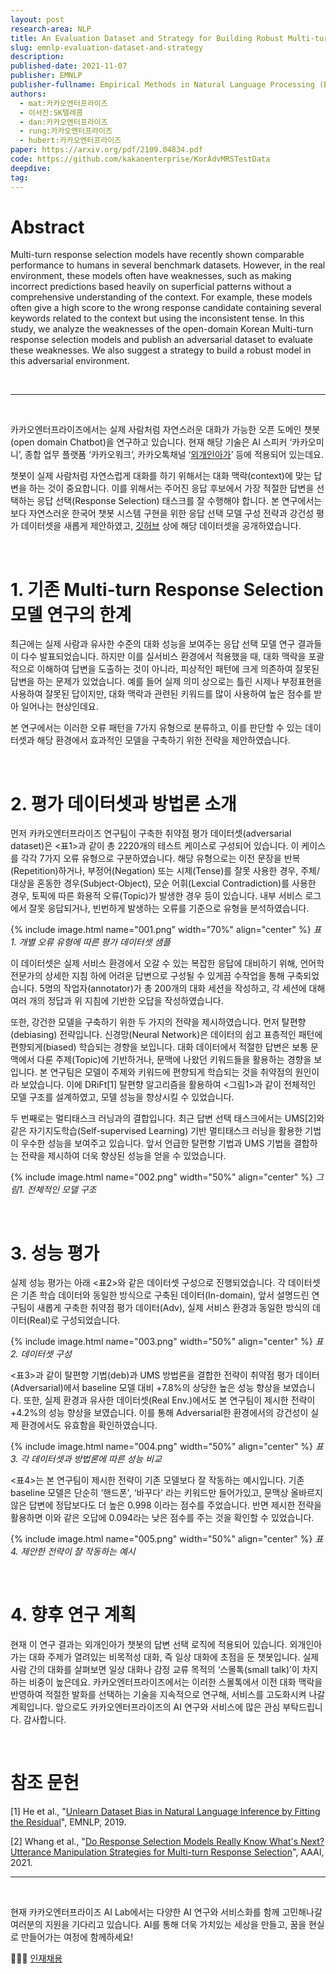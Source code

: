 ```yaml
---
layout: post
research-area: NLP
title: An Evaluation Dataset and Strategy for Building Robust Multi-turn Response Selection Model
slug: emnlp-evaluation-dataset-and-strategy
description:
published-date: 2021-11-07
publisher: EMNLP
publisher-fullname: Empirical Methods in Natural Language Processing (EMNLP)
authors:
  - mat:카카오엔터프라이즈
  - 이서진:SK텔레콤
  - dan:카카오엔터프라이즈
  - rung:카카오엔터프라이즈
  - hubert:카카오엔터프라이즈
paper: https://arxiv.org/pdf/2109.04834.pdf
code: https://github.com/kakaoenterprise/KorAdvMRSTestData 
deepdive:
tag:
---
```


# Abstract

Multi-turn response selection models have recently shown comparable performance to humans in several benchmark datasets. However, in the real environment, these models often have weaknesses, such as making incorrect predictions based heavily on superficial patterns without a comprehensive understanding of the context. For example, these models often give a high score to the wrong response candidate containing several keywords related to the context but using the inconsistent tense. In this study, we analyze the weaknesses of the open-domain Korean Multi-turn response selection models and publish an adversarial dataset to evaluate these weaknesses. We also suggest a strategy to build a robust model in this adversarial environment.

<br/>

***

<br/>

카카오엔터프라이즈에서는 실제 사람처럼 자연스러운 대화가 가능한 오픈 도메인 챗봇 (open domain Chatbot)을 연구하고 있습니다. 현재 해당 기술은 AI 스피커 ‘카카오미니’, 종합 업무 플랫폼 ‘카카오워크’, 카카오톡채널 ‘[외개인아가](https://pf.kakao.com/_lKxoMT)’ 등에 적용되어 있는데요.

챗봇이 실제 사람처럼 자연스럽게 대화를 하기 위해서는 대화 맥락(context)에 맞는 답변을 하는 것이 중요합니다. 이를 위해서는 주어진 응답 후보에서 가장 적절한 답변을 선택하는 응답 선택(Response Selection) 태스크를 잘 수행해야 합니다. 본 연구에서는 보다 자연스러운 한국어 챗봇 시스템 구현을 위한 응답 선택 모델 구성 전략과 강건성 평가 데이터셋을 새롭게 제안하였고, [깃허브](https://github.com/kakaoenterprise/KorAdvMRSTestData) 상에 해당 데이터셋을 공개하였습니다.

<br/>

# 1. 기존 Multi-turn Response Selection 모델 연구의 한계

최근에는 실제 사람과 유사한 수준의 대화 성능을 보여주는 응답 선택 모델 연구 결과들이 다수 발표되었습니다. 하지만 이를 실서비스 환경에서 적용했을 때, 대화 맥락을 포괄적으로 이해하여 답변을 도출하는 것이 아니라, 피상적인 패턴에 크게 의존하여 잘못된 답변을 하는 문제가 있었습니다. 예를 들어 실제 의미 상으로는 틀린 시제나 부정표현을 사용하여 잘못된 답이지만, 대화 맥락과 관련된 키워드를 많이 사용하여 높은 점수를 받아 일어나는 현상인데요.

본 연구에서는 이러한 오류 패턴을 7가지 유형으로 분류하고, 이를 판단할 수 있는 데이터셋과 해당 환경에서 효과적인 모델을 구축하기 위한 전략을 제안하였습니다.

<br/>

# 2. 평가 데이터셋과 방법론 소개

먼저 카카오엔터프라이즈 연구팀이 구축한 취약점 평가 데이터셋(adversarial dataset)은 <표1>과 같이 총 2220개의 테스트 케이스로 구성되어 있습니다. 이 케이스를 각각 7가지 오류 유형으로 구분하였습니다. 해당 유형으로는 이전 문장을 반복(Repetition)하거나, 부정어(Negation) 또는 시제(Tense)를 잘못 사용한 경우, 주체/대상을 혼동한 경우(Subject-Object), 모순 어휘(Lexcial Contradiction)를 사용한 경우, 토픽에 따른 화용적 오류(Topic)가 발생한 경우 등이 있습니다. 내부 서비스 로그에서 잘못 응답되거나, 빈번하게 발생하는 오류를 기준으로 유형을 분석하였습니다.

{% include image.html name="001.png" width="70%" align="center" %}
<em class="center">표1. 개별 오류 유형에 따른 평가 데이터셋 샘플</em>

이 데이터셋은 실제 서비스 환경에서 오갈 수 있는 복잡한 응답에 대비하기 위해, 언어학 전문가의 상세한 지침 하에 어려운 답변으로 구성될 수 있게끔 수작업을 통해 구축되었습니다. 5명의 작업자(annotator)가 총 200개의 대화 세션을 작성하고, 각 세션에 대해 여러 개의 정답과 위 지침에 기반한 오답을 작성하였습니다.

또한, 강건한 모델을 구축하기 위한 두 가지의 전략을 제시하였습니다. 먼저 탈편향(debiasing) 전략입니다. 신경망(Neural Network)은 데이터의 쉽고 표층적인 패턴에 편향되게(biased) 학습되는 경향을 보입니다. 대화 데이터에서 적절한 답변은 보통 문맥에서 다룬 주제(Topic)에 기반하거나, 문맥에 나왔던 키워드들을 활용하는 경향을 보입니다. 본 연구팀은 모델이 주제와 키워드에 편향되게 학습되는 것을 취약점의 원인이라 보았습니다. 이에 DRiFt[1] 탈편향 알고리즘을 활용하여 <그림1>과 같이 전체적인 모델 구조를 설계하였고, 모델 성능을 향상시킬 수 있었습니다.

두 번째로는 멀티태스크 러닝과의 결합입니다. 최근 답변 선택 태스크에서는 UMS[2]와 같은 자기지도학습(Self-supervised Learning) 기반 멀티태스크 러닝을 활용한 기법이 우수한 성능을 보여주고 있습니다. 앞서 언급한 탈편향 기법과 UMS 기법을 결합하는 전략을 제시하여 더욱 향상된 성능을 얻을 수 있었습니다.

{% include image.html name="002.png" width="50%" align="center" %}
<em class="center">그림1. 전체적인 모델 구조</em>

<br/>

# 3. 성능 평가

실제 성능 평가는 아래 <표2>와 같은 데이터셋 구성으로 진행되었습니다. 각 데이터셋은 기존 학습 데이터와 동일한 방식으로 구축된 데이터(In-domain), 앞서 설명드린 연구팀이 새롭게 구축한 취약점 평가 데이터(Adv), 실제 서비스 환경과 동일한 방식의 데이터(Real)로 구성되었습니다.

{% include image.html name="003.png" width="50%" align="center" %}
<em class="center">표2. 데이터셋 구성</em>

&lt;표3>과 같이 탈편향 기법(deb)과 UMS 방법론을 결합한 전략이 취약점 평가 데이터(Adversarial)에서 baseline 모델 대비 +7.8%의 상당한 높은 성능 향상을 보였습니다. 또한, 실제 환경과 유사한 데이터셋(Real Env.)에서도 본 연구팀이 제시한 전략이 +4.2%의 성능 향상을 보였습니다. 이를 통해 Adversarial한 환경에서의 강건성이 실제 환경에서도 유효함을 확인하였습니다.

{% include image.html name="004.png" width="50%" align="center" %}
<em class="center">표3. 각 데이터셋과 방법론에 따른 성능 비교</em>

&lt;표4>는 본 연구팀이 제시한 전략이 기존 모델보다 잘 작동하는 예시입니다. 기존 baseline 모델은 단순히 ‘핸드폰', ‘바꾸다' 라는 키워드만 들어가있고, 문맥상 올바르지 않은 답변에 정답보다도 더 높은 0.998 이라는 점수를 주었습니다. 반면 제시한 전략을 활용하면 이와 같은 오답에 0.094라는 낮은 점수를 주는 것을 확인할 수 있었습니다.

{% include image.html name="005.png" width="50%" align="center" %}
<em class="center">표4. 제안한 전략이 잘 작동하는 예시</em>

<br>

# 4. 향후 연구 계획

현재 이 연구 결과는 외개인아가 챗봇의 답변 선택 로직에 적용되어 있습니다. 외개인아가는 대화 주제가 열려있는 비목적성 대화, 즉 일상 대화에 초점을 둔 챗봇입니다. 실제 사람 간의 대화를 살펴보면 일상 대화나 감정 교류 목적의 ‘스몰톡(small talk)’이 차지하는 비중이 높은데요. 카카오엔터프라이즈에서는 이러한 스몰톡에서 이전 대화 맥락을 반영하여 적절한 발화를 선택하는 기술을 지속적으로 연구해, 서비스를 고도화시켜 나갈 계획입니다. 앞으로도 카카오엔터프라이즈의 AI 연구와 서비스에 많은 관심 부탁드립니다. 감사합니다.

<br>

# 참조 문헌

[1] He et al., "[Unlearn Dataset Bias in Natural Language Inference by Fitting the Residual](https://arxiv.org/abs/1908.10763)", EMNLP, 2019.

[2] Whang et al., "[Do Response Selection Models Really Know What's Next? Utterance Manipulation Strategies for Multi-turn Response Selection](https://kakaoenterprise.github.io/papers/aaai2021-multi-turn-response-selection)", AAAI, 2021.

***

<br>

현재 카카오엔터프라이즈 AI Lab에서는 다양한 AI 연구와 서비스화를 함께 고민해나갈 여러분의 지원을 기다리고 있습니다. AI를 통해 더욱 가치있는 세상을 만들고, 꿈을 현실로 만들어가는 여정에 함께하세요!

👨🏻‍💻 [인재채용](http://kko.to/ailab_career)

